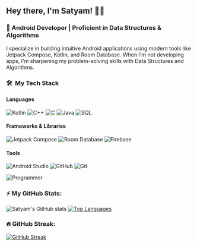 ## Hey there, I'm Satyam! 👨‍💻
### 🚀 Android Developer | Proficient in Data Structures & Algorithms

I specialize in building intuitive Android applications using modern tools like Jetpack Compose, Kotlin, and Room Database. When I'm not developing apps, I'm sharpening my problem-solving skills with Data Structures and Algorithms.


### 🛠 &nbsp;My Tech Stack

#### Languages
![Kotlin](https://img.shields.io/badge/kotlin-%230095D5.svg?style=for-the-badge&logo=kotlin&logoColor=white)
![C++](https://img.shields.io/badge/c++-%2300599C.svg?style=for-the-badge&logo=c%2B%2B&logoColor=white)
![C](https://img.shields.io/badge/c-%2300599C.svg?style=for-the-badge&logo=c&logoColor=white)
![Java](https://img.shields.io/badge/java-%23ED8B00.svg?style=for-the-badge&logo=java&logoColor=white)
![SQL](https://img.shields.io/badge/sql-%230066B2.svg?style=for-the-badge&logo=postgresql&logoColor=white)

#### Frameworks & Libraries
![Jetpack Compose](https://img.shields.io/badge/jetpack_compose-%2300C853.svg?style=for-the-badge&logo=android&logoColor=white)
![Room Database](https://img.shields.io/badge/Room-%233DDC84.svg?style=for-the-badge&logo=sqlite&logoColor=white)
![Firebase](https://img.shields.io/badge/Firebase-039BE5?style=for-the-badge&logo=Firebase&logoColor=white)

#### Tools
![Android Studio](https://img.shields.io/badge/Android%20Studio-3DDC84.svg?style=for-the-badge&logo=android-studio&logoColor=white)
![GitHub](https://img.shields.io/badge/github-%23121011.svg?style=for-the-badge&logo=github&logoColor=white)
![Git](https://img.shields.io/badge/git-%23F05033.svg?style=for-the-badge&logo=git&logoColor=white)

![Programmer](https://media.giphy.com/media/LmNwrBhejkK9EFP504/giphy.gif)

### ⚡️ My GitHub Stats:

![Satyam's GitHub stats](https://github-readme-stats.vercel.app/api?username=iamsatyamsaurav&show_icons=true&theme=radical)
[![Top Languages](https://github-readme-stats.vercel.app/api/top-langs/?username=iamsatyamsaurav&layout=compact&theme=radical)](https://github.com/anuraghazra/github-readme-stats)

### 🔥 GitHub Streak:

[![GitHub Streak](https://streak-stats.demolab.com/?user=iamsatyamsaurav&theme=radical)](https://git.io/streak-stats)



<!-- ### &nbsp; Analytics 

![Satyam's GitHub stats](https://github-readme-stats.vercel.app/api?username=iamsatyamsaurav&show_icons=true&theme=radical)
 -->
